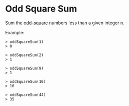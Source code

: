 # Odd Square Sum
Sum the [odd-square](https://oeis.org/A016754) numbers less than a given integer n.

Example:
```
> oddSquareSum(1)
> 0

> oddSquareSum(2)
> 1

> oddSquareSum(9)
> 1

> oddSquareSum(10)
> 10

> oddSquareSum(44)
> 35
```
